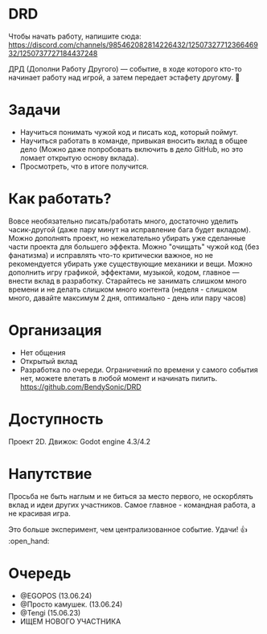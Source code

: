 # DRD
 
Чтобы начать работу, напишите сюда: https://discord.com/channels/985462082814226432/1250732771236646932/1250737727184437248

ДРД (Дополни Работу Другого) — событие, в ходе которого кто-то начинает работу над игрой, а затем передает эстафету другому. 🤔

# Задачи
* Научиться понимать чужой код и писать код, который поймут.
* Научиться работать в команде, привыкая вносить вклад в общее дело (Можно даже попробовать включить в дело GitHub, но это ломает открытую основу вклада).
* Просмотреть, что в итоге получится.


# Как работать?
Вовсе необязательно писать/работать много, достаточно уделить часик-другой (даже пару минут на исправление бага будет вкладом). Можно дополнять проект, но нежелательно убирать уже сделанные части проекта для большего эффекта. Можно "очищать" чужой код (без фанатизма) и исправлять что-то критически важное, но не рекомендуется убирать уже существующие механики и вещи. Можно дополнить игру графикой, эффектами, музыкой, кодом, главное — внести вклад в разработку. Старайтесь не занимать слишком много времени и не делать слишком много контента (неделя - слишком много, давайте максимум 2 дня, оптимально - день или пару часов)

# Организация
* Нет общения
* Открытый вклад
* Разработка по очереди.
Ограничений по времени у самого события нет, можете влетать в любой момент и начинать пилить. 
https://github.com/BendySonic/DRD

# Доступность
Проект 2D. Движок: Godot engine 4.3/4.2

# Напутствие
Просьба не быть наглым и не биться за место первого, не оскорблять вклад и идеи других участников. Самое главное - командная работа, а не красивая игра.

Это больше эксперимент, чем централизованное событие. Удачи! 👍 :open_hand:

# Очередь
* @EGOPOS (13.06.24)
* @Просто камушек. (13.06.24)
* @Tengi (15.06.23)
* ИЩЕМ НОВОГО УЧАСТНИКА 

